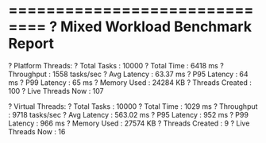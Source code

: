 ==============================
? Mixed Workload Benchmark Report
==============================

? Platform Threads:
? Total Tasks       : 10000
? Total Time        : 6418 ms
? Throughput        : 1558 tasks/sec
? Avg Latency       : 63.37 ms
? P95 Latency       : 64 ms
? P99 Latency       : 65 ms
? Memory Used       : 24284 KB
? Threads Created   : 100
? Live Threads Now  : 107

? Virtual Threads:
? Total Tasks       : 10000
? Total Time        : 1029 ms
? Throughput        : 9718 tasks/sec
? Avg Latency       : 563.02 ms
? P95 Latency       : 952 ms
? P99 Latency       : 966 ms
? Memory Used       : 27574 KB
? Threads Created   : 9
? Live Threads Now  : 16